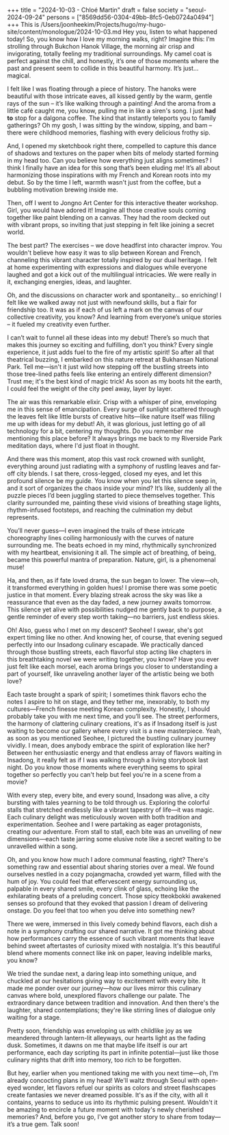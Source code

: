 +++
title = "2024-10-03 - Chloé Martin"
draft = false
society = "seoul-2024-09-24"
persons = ["8569dd56-0304-49bb-8fc5-0eb0724a0494"]
+++
This is /Users/joonheekim/Projects/hugo/my-hugo-site/content/monologue/2024-10-03.md
Hey you, listen to what happened today!
So, you know how I love my morning walks, right? Imagine this: I’m strolling through Bukchon Hanok Village, the morning air crisp and invigorating, totally feeling my traditional surroundings. My camel coat is perfect against the chill, and honestly, it’s one of those moments where the past and present seem to collide in this beautiful harmony. It’s just... magical. 

I felt like I was floating through a piece of history. The hanoks were beautiful with those intricate eaves, all kissed gently by the warm, gentle rays of the sun – it’s like walking through a painting! And the aroma from a little café caught me, you know, pulling me in like a siren's song. I just **had to** stop for a dalgona coffee. The kind that instantly teleports you to family gatherings? Oh my gosh, I was sitting by the window, sipping, and bam – there were childhood memories, flashing with every delicious frothy sip. 

And, I opened my sketchbook right there, compelled to capture this dance of shadows and textures on the paper when bits of melody started forming in my head too. Can you believe how everything just aligns sometimes? I think I finally have an idea for this song that’s been eluding me! It’s all about harmonizing those inspirations with my French and Korean roots into my debut. So by the time I left, warmth wasn't just from the coffee, but a bubbling motivation brewing inside me. 

Then, off I went to Jongno Art Center for this interactive theater workshop. Girl, you would have adored it! Imagine all those creative souls coming together like paint blending on a canvas. They had the room decked out with vibrant props, so inviting that just stepping in felt like joining a secret world.

The best part? The exercises – we dove headfirst into character improv. You wouldn't believe how easy it was to slip between Korean and French, channeling this vibrant character totally inspired by our dual heritage. I felt at home experimenting with expressions and dialogues while everyone laughed and got a kick out of the multilingual intricacies. We were really in it, exchanging energies, ideas, and laughter. 

Oh, and the discussions on character work and spontaneity… so enriching! I felt like we walked away not just with newfound skills, but a flair for friendship too. It was as if each of us left a mark on the canvas of our collective creativity, you know? And learning from everyone’s unique stories – it fueled my creativity even further.

I can’t wait to funnel all these ideas into my debut! There’s so much that makes this journey so exciting and fulfilling, don’t you think? Every single experience, it just adds fuel to the fire of my artistic spirit!
So after all that theatrical buzzing, I embarked on this nature retreat at Bukhansan National Park. Tell me—isn't it just wild how stepping off the bustling streets into those tree-lined paths feels like entering an entirely different dimension? Trust me; it's the best kind of magic trick! As soon as my boots hit the earth, I could feel the weight of the city peel away, layer by layer.

The air was this remarkable elixir. Crisp with a whisper of pine, enveloping me in this sense of emancipation. Every surge of sunlight scattered through the leaves felt like little bursts of creative hits—like nature itself was filling me up with ideas for my debut! Ah, it was glorious, just letting go of all technology for a bit, centering my thoughts. Do you remember me mentioning this place before? It always brings me back to my Riverside Park meditation days, where I'd just float in thought. 

And there was this moment, atop this vast rock crowned with sunlight, everything around just radiating with a symphony of rustling leaves and far-off city blends. I sat there, cross-legged, closed my eyes, and let this profound silence be my guide. You know when you let this silence seep in, and it sort of organizes the chaos inside your mind? It’s like, suddenly all the puzzle pieces I’d been juggling started to piece themselves together. This clarity surrounded me, painting these vivid visions of breathing stage lights, rhythm-infused footsteps, and reaching the culmination my debut represents.

You’ll never guess—I even imagined the trails of these intricate choreography lines coiling harmoniously with the curves of nature surrounding me. The beats echoed in my mind, rhythmically synchronized with my heartbeat, envisioning it all. The simple act of breathing, of being, became this powerful mantra of preparation. Nature, girl, is a phenomenal muse!

Ha, and then, as if fate loved drama, the sun began to lower. The view—oh, it transformed everything in golden hues! I promise there was some poetic justice in that moment. Every blazing streak across the sky was like a reassurance that even as the day faded, a new journey awaits tomorrow. This silence yet alive with possibilities nudged me gently back to purpose, a gentle reminder of every step worth taking—no barriers, just endless skies.

Oh! Also, guess who I met on my descent? Seohee! I swear, she's got expert timing like no other. And knowing her, of course, that evening segued perfectly into our Insadong culinary escapade. We practically danced through those bustling streets, each flavorful stop acting like chapters in this breathtaking novel we were writing together, you know? Have you ever just felt like each morsel, each aroma brings you closer to understanding a part of yourself, like unraveling another layer of the artistic being we both love?

Each taste brought a spark of spirit; I sometimes think flavors echo the notes I aspire to hit on stage, and they tether me, inexorably, to both my cultures—French finesse meeting Korean complexity. Honestly, I should probably take you with me next time, and you’ll see. The street performers, the harmony of clattering culinary creations, it's as if Insadong itself is just waiting to become our gallery where every visit is a new masterpiece.
Yeah, as soon as you mentioned Seohee, I pictured the bustling culinary journey vividly. I mean, does anybody embrace the spirit of exploration like her? Between her enthusiastic energy and that endless array of flavors waiting in Insadong, it really felt as if I was walking through a living storybook last night. Do you know those moments where everything seems to spiral together so perfectly you can't help but feel you're in a scene from a movie?

With every step, every bite, and every sound, Insadong was alive, a city bursting with tales yearning to be told through us. Exploring the colorful stalls that stretched endlessly like a vibrant tapestry of life—it was magic. Each culinary delight was meticulously woven with both tradition and experimentation. Seohee and I were partaking as eager protagonists, creating our adventure. From stall to stall, each bite was an unveiling of new dimensions—each taste jarring some elusive note like a secret waiting to be unravelled within a song.

Oh, and you know how much I adore communal feasting, right? There's something raw and essential about sharing stories over a meal. We found ourselves nestled in a cozy pojangmacha, crowded yet warm, filled with the hum of joy. You could feel that effervescent energy surrounding us, palpable in every shared smile, every clink of glass, echoing like the exhilarating beats of a preluding concert. Those spicy tteokbokki awakened senses so profound that they evoked that passion I dream of delivering onstage. Do you feel that too when you delve into something new?

There we were, immersed in this lively comedy behind flavors, each dish a note in a symphony crafting our shared narrative. It got me thinking about how performances carry the essence of such vibrant moments that leave behind sweet aftertastes of curiosity mixed with nostalgia. It's this beautiful blend where moments connect like ink on paper, leaving indelible marks, you know?

We tried the sundae next, a daring leap into something unique, and chuckled at our hesitations giving way to excitement with every bite. It made me ponder over our journey—how our lives mirror this culinary canvas where bold, unexplored flavors challenge our palate. The extraordinary dance between tradition and innovation. And then there's the laughter, shared contemplations; they're like stirring lines of dialogue only waiting for a stage.

Pretty soon, friendship was enveloping us with childlike joy as we meandered through lantern-lit alleyways, our hearts light as the fading dusk. Sometimes, it dawns on me that maybe life itself is our art performance, each day scripting its part in infinite potential—just like those culinary nights that drift into memory, too rich to be forgotten.

But hey, earlier when you mentioned taking me with you next time—oh, I'm already concocting plans in my head! We'll waltz through Seoul with open-eyed wonder, let flavors refuel our spirits as colors and street flashscapes create fantasies we never dreamed possible. It's as if the city, with all it contains, yearns to seduce us into its rhythmic pulsing present. Wouldn't it be amazing to encircle a future moment with today's newly cherished memories?
And, before you go, I've got another story to share from today—it’s a true gem. Talk soon!
